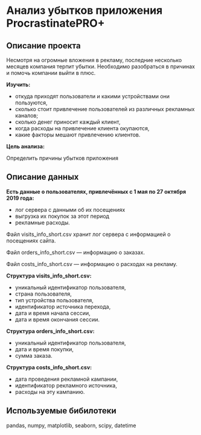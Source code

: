 # Анализ убытков приложения ProcrastinatePRO+
 
## Описание проекта

Несмотря на огромные вложения в рекламу, последние несколько месяцев компания терпит убытки. Необходимо разобраться в причинах и помочь компании выйти в плюс.

**Изучить:**

- откуда приходят пользователи и какими устройствами они пользуются,
- сколько стоит привлечение пользователей из различных рекламных каналов;
- сколько денег приносит каждый клиент,
- когда расходы на привлечение клиента окупаются,
- какие факторы мешают привлечению клиентов.

**Цель анализа:**

Определить причины убытков приложения


## Описание данных

**Есть данные о пользователях, привлечённых с 1 мая по 27 октября 2019 года:**

- лог сервера с данными об их посещениях
- выгрузка их покупок за этот период
- рекламные расходы.

Файл visits_info_short.csv хранит лог сервера с информацией о посещениях сайта.

Файл orders_info_short.csv — информацию о заказах.

Файл costs_info_short.csv — информацию о расходах на рекламу.

**Структура visits_info_short.csv:**

- уникальный идентификатор пользователя,
- страна пользователя,
- тип устройства пользователя,
- идентификатор источника перехода,
- дата и время начала сессии,
- дата и время окончания сессии.

**Структура orders_info_short.csv:**

- уникальный идентификатор пользователя,
- дата и время покупки,
- сумма заказа.

**Структура costs_info_short.csv:**

- дата проведения рекламной кампании,
- идентификатор рекламного источника,
- расходы на эту кампанию.


## Используемые бибилотеки

pandas, numpy, matplotlib, seaborn, scipy, datetime  
